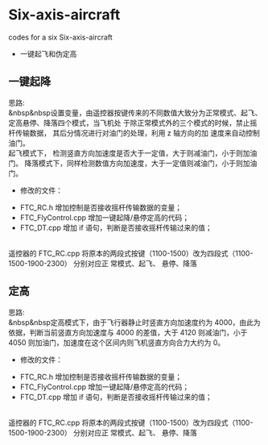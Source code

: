 ﻿# Six-axis-aircraft
codes for a six Six-axis-aircraft 

- 一键起飞和伪定高
## 一键起降
思路:</br>
&nbsp&nbsp设置变量，由遥控器按键传来的不同数值大致分为正常模式、起飞、定高悬停、降落四个模式，当飞机处
于除正常模式外的三个模式的时候，禁止摇杆传输数据， 其后分情况进行对油门的处理，利用 z 轴方向的加
速度来自动控制油门。</br>
起飞模式下， 检测竖直方向加速度是否大于一定值，大于则减油门，小于则加油门。
降落模式下，同样检测数值方向加速度，大于一定值则减油门，小于则加油门。

+ 修改的文件：
- FTC_RC.h 增加控制是否接收摇杆传输数据的变量；
- FTC_FlyControl.cpp 增加一键起降/悬停定高的代码；
- FTC_DT.cpp 增加 if 语句，判断是否接收摇杆传输过来的值；
</br>
遥控器的 FTC_RC.cpp 将原本的两段式按键（1100-1500）改为四段式（1100-1500-1900-2300） 分别对应正
常模式、起飞、 悬停、降落

## 定高
思路:</br>
&nbsp&nbsp定高模式下，由于飞行器静止时竖直方向加速度约为 4000，由此为依据，判断当前竖直方向加速度与
4000 的差值，大于 4120 则减油门，小于 4050 则加油门，加速度在这个区间内则飞机竖直方向合力大约为 0。

+ 修改的文件：
- FTC_RC.h 增加控制是否接收摇杆传输数据的变量；
- FTC_FlyControl.cpp 增加一键起降/悬停定高的代码；
- FTC_DT.cpp 增加 if 语句，判断是否接收摇杆传输过来的值；
</br>
遥控器的 FTC_RC.cpp 将原本的两段式按键（1100-1500）改为四段式（1100-1500-1900-2300） 分别对应正
常模式、起飞、 悬停、降落

